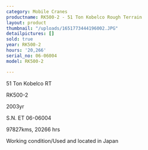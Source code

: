 ```yaml
---
category: Mobile Cranes
productname: RK500-2 - 51 Ton Kobelco Rough Terrain
layout: product
thumbnail: "/uploads/1651773444196002.JPG"
detailpictures: []
sold: true
year: RK500-2
hours: '20,266'
serial_no: 06-06004
model: RK500-2

---
```

51 Ton Kobelco RT

RK500-2

2003yr

S.N. ET 06-06004

97827kms, 20266 hrs

Working condition/Used and located in Japan